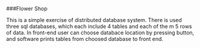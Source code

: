 ###Flower Shop

This is a simple exercise of distributed database system. There is used three sql databases, which each include 4 tables and each of the m 5 rows of data. In front-end user can choose databace location by pressing button, and software prints tables from choosed database to front end.
